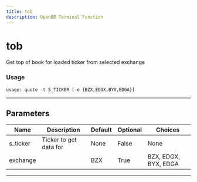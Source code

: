 ```yaml
---
title: tob
description: OpenBB Terminal Function
---
```


# tob

Get top of book for loaded ticker from selected exchange

### Usage

```python
usage: quote -t S_TICKER [-e {BZX,EDGX,BYX,EDGA}]
```

---

## Parameters

| Name | Description | Default | Optional | Choices |
| ---- | ----------- | ------- | -------- | ------- |
| s_ticker | Ticker to get data for | None | False | None |
| exchange |  | BZX | True | BZX, EDGX, BYX, EDGA |

---
